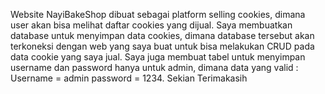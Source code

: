 Website NayiBakeShop dibuat sebagai platform selling cookies, dimana user akan bisa melihat daftar cookies yang dijual. Saya membuatkan database untuk menyimpan data cookies, dimana database tersebut akan terkoneksi dengan web yang saya buat untuk bisa melakukan CRUD pada data cookie yang saya jual. Saya juga membuat tabel untuk menyimpan username dan password hanya untuk admin, dimana data yang valid : Username = admin password = 1234. Sekian Terimakasih
